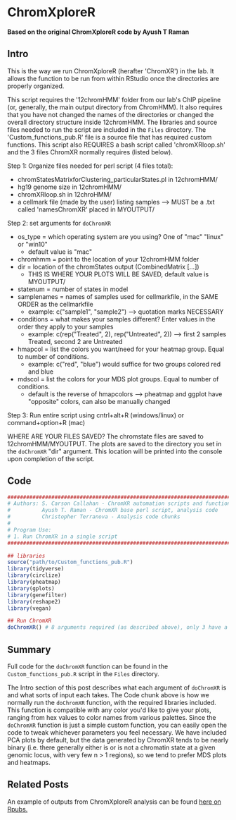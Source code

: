 ChromXploreR
================

**Based on the original ChromXploreR code by Ayush T Raman**


Intro
-----

This is the way we run ChromXploreR (herafter 'ChromXR') in the lab. It allows the function to be run from within RStudio once the directories are properly organized.

This script requires the '12chromHMM' folder from our lab's ChIP pipeline (or, generally, the main output directory from ChromHMM). It also requires that you have not changed the names of the directories or changed the overall directory structure inside 12chromHMM. The libraries and source files needed to run the script are included in the `Files` directory. The 'Custom\_functions\_pub.R' file is a source file that has required custom functions. This script also REQUIRES a bash script called 'chromXRloop.sh' and the 3 files ChromXR normally requires (listed below).

Step 1: Organize files needed for perl script (4 files total):

-   chromStatesMatrixforClustering\_particularStates.pl in 12chromHMM/
-   hg19 genome size in 12chromHMM/
-   chromXRloop.sh in 12chroHMM/
-   a cellmark file (made by the user) listing samples --&gt; MUST be a .txt called 'namesChromXR' placed in MYOUTPUT/

Step 2: set arguments for `doChromXR`

-   os\_type = which operating system are you using? One of "mac" "linux" or "win10"
    -   default value is "mac"
-   chromhmm = point to the location of your 12chromHMM folder
-   dir = location of the chromStates output (CombinedMatrix \[...\])
    -   THIS IS WHERE YOUR PLOTS WILL BE SAVED, default value is MYOUTPUT/
-   statenum = number of states in model
-   samplenames = names of samples used for cellmarkfile, in the SAME ORDER as the cellmarkfile
    -   example: c("sample1", "sample2") --&gt; quotation marks NECESSARY
-   conditions = what makes your samples different? Enter values in the order they apply to your samples
    -   example: c(rep("Treated", 2), rep("Untreated", 2)) --&gt; first 2 samples Treated, second 2 are Untreated
-   hmapcol = list the colors you want/need for your heatmap group. Equal to number of conditions.
    -   example: c("red", "blue") would suffice for two groups colored red and blue
-   mdscol = list the colors for your MDS plot groups. Equal to number of conditions.
    -   default is the reverse of hmapcolors --&gt; pheatmap and ggplot have "opposite" colors, can also be manually changed

Step 3: Run entire script using cntrl+alt+R (windows/linux) or command+option+R (mac)

WHERE ARE YOUR FILES SAVED? The chromstate files are saved to 12chromHMM/MYOUTPUT. The plots are saved to the directory you set in the `doChromXR` "dir" argument. This location will be printed into the console upon completion of the script.

Code
----

``` r
##############################################################################
# Authors: S. Carson Callahan - ChromXR automation scripts and functions
#          Ayush T. Raman - ChromXR base perl script, analysis code
#          Christopher Terranova - Analysis code chunks
# 
# Program Use:
# 1. Run ChromXR in a single script
##############################################################################

## libraries
source("path/to/Custom_functions_pub.R")
library(tidyverse)
library(circlize)
library(pheatmap)
library(gplots)
library(genefilter)
library(reshape2)
library(vegan)

## Run ChromXR
doChromXR() # 8 arguments required (as described above), only 3 have a default value (os_type, dir, mdscol)
```

Summary
-------

Full code for the `doChromXR` function can be found in the `Custom_functions_pub.R` script in the `Files` directory.

The Intro section of this post describes what each argument of `doChromXR` is and what sorts of input each takes. The Code chunk above is how we normally run the `doChromXR` function, with the required libraries included. This function is compatible with any color you'd like to give your plots, ranging from hex values to color names from various palettes. Since the `doChromXR` function is just a simple custom function, you can easily open the code to tweak whichever parameters you feel necessary. We have included PCA plots by default, but the data generated by ChromXR tends to be nearly binary (i.e. there generally either is or is not a chromatin state at a given genomic locus, with very few n &gt; 1 regions), so we tend to prefer MDS plots and heatmaps.

Related Posts
-----

An example of outputs from ChromXploreR analysis can be found [here on Rpubs.](http://rpubs.com/cjt5/502911)
